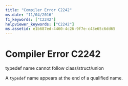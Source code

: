 ```yaml
---
title: "Compiler Error C2242"
ms.date: "11/04/2016"
f1_keywords: ["C2242"]
helpviewer_keywords: ["C2242"]
ms.assetid: e1b687ed-4460-4c26-9f7e-c43e65c6dd65
---
```

# Compiler Error C2242

typedef name cannot follow class/struct/union

A `typedef` name appears at the end of a qualified name.
